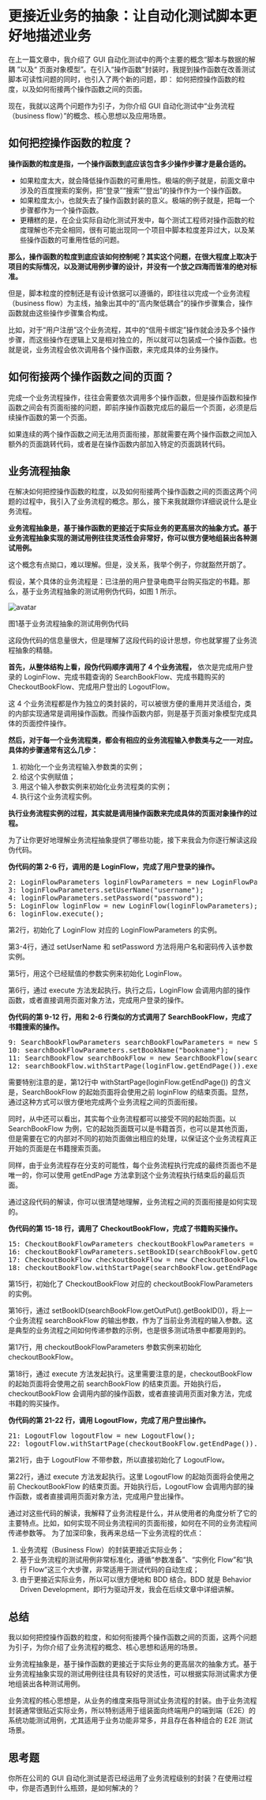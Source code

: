 # 更接近业务的抽象：让自动化测试脚本更好地描述业务

在上一篇文章中，我介绍了 GUI 自动化测试中的两个主要的概念“脚本与数据的解耦 ”以及“ 页面对象模型”。在引入“操作函数”封装时，我提到操作函数在改善测试脚本可读性问题的同时，也引入了两个新的问题，即： 如何把控操作函数的粒度，以及如何衔接两个操作函数之间的页面。

现在，我就以这两个问题作为引子，为你介绍 GUI 自动化测试中“业务流程（business flow）”的概念、核心思想以及应用场景。

## 如何把控操作函数的粒度？</h2>
<b>操作函数的粒度是指，一个操作函数到底应该包含多少操作步骤才是最合适的。</b>
- 如果粒度太大，就会降低操作函数的可重用性。极端的例子就是，前面文章中涉及的百度搜索的案例，把“登录”“搜索”“登出”的操作作为一个操作函数。
- 如果粒度太小，也就失去了操作函数封装的意义。极端的例子就是，把每一个步骤都作为一个操作函数。
- 更糟糕的是，在企业实际自动化测试开发中，每个测试工程师对操作函数的粒度理解也不完全相同，很有可能出现同一个项目中脚本粒度差异过大，以及某些操作函数的可重用性低的问题。

<b>那么，操作函数的粒度到底应该如何控制呢？其实这个问题，在很大程度上取决于项目的实际情况，以及测试用例步骤的设计，并没有一个放之四海而皆准的绝对标准。</b><!-- [[[read_end]]] -->

但是，脚本粒度的控制还是有设计依据可以遵循的，即往往以完成一个业务流程（business flow）为主线，抽象出其中的“高内聚低耦合”的操作步骤集合，操作函数就由这些操作步骤集合构成。

比如，对于“用户注册”这个业务流程，其中的“信用卡绑定”操作就会涉及多个操作步骤，而这些操作在逻辑上又是相对独立的，所以就可以包装成一个操作函数。也就是说，业务流程会依次调用各个操作函数，来完成具体的业务操作。

## 如何衔接两个操作函数之间的页面？

完成一个业务流程操作，往往会需要依次调用多个操作函数，但是操作函数和操作函数之间会有页面衔接的问题，即前序操作函数完成后的最后一个页面，必须是后续操作函数的第一个页面。

如果连续的两个操作函数之间无法用页面衔接，那就需要在两个操作函数之间加入额外的页面跳转代码，或者是在操作函数内部加入特定的页面跳转代码。
## 业务流程抽象

在解决如何把控操作函数的粒度，以及如何衔接两个操作函数之间的页面这两个问题的过程中，我引入了业务流程的概念。那么，接下来我就跟你详细说说什么是业务流程。

<b>业务流程抽象是，基于操作函数的更接近于实际业务的更高层次的抽象方式。基于业务流程抽象实现的测试用例往往灵活性会非常好，你可以很方便地组装出各种测试用例。</b>

这个概念有点拗口，难以理解。但是，没关系，我举个例子，你就豁然开朗了。

假设，某个具体的业务流程是：已注册的用户登录电商平台购买指定的书籍。那么，基于业务流程抽象的测试用例伪代码，如图 1 所示。

![avatar](014_001.jpg)

图1基于业务流程抽象的测试用例伪代码

这段伪代码的信息量很大，但是理解了这段代码的设计思想，你也就掌握了业务流程抽象的精髓。

<b>首先，从整体结构上看，段伪代码顺序调用了 4 个业务流程，</b> 依次是完成用户登录的 LoginFlow、完成书籍查询的 SearchBookFlow、完成书籍购买的 CheckoutBookFlow、完成用户登出的 LogoutFlow。

这 4 个业务流程都是作为独立的类封装的，可以被很方便的重用并灵活组合，类的内部实现通常是调用操作函数。而操作函数内部，则是基于页面对象模型完成具体的页面控件操作。

<b>然后，对于每一个业务流程类，都会有相应的业务流程输入参数类与之一一对应。具体的步骤通常有这么几步：</b>
1. 初始化一个业务流程输入参数类的实例；
2. 给这个实例赋值；
3. 用这个输入参数实例来初始化业务流程类的实例；
4. 执行这个业务流程实例。

<b>执行业务流程实例的过程，其实就是调用操作函数来完成具体的页面对象操作的过程。</b>

为了让你更好地理解业务流程抽象提供了哪些功能，接下来我会为你逐行解读这段伪代码。

<b>伪代码的第 2-6 行，调用的是 LoginFlow，完成了用户登录的操作。</b>

<pre>2: LoginFlowParameters loginFlowParameters = new LoginFlowParameters();
3: loginFlowParameters.setUserName("username");
4: loginFlowParameters.setPassword("password");
5: LoginFlow loginFlow = new LoginFlow(loginFlowParameters);
6: loginFlow.execute();</pre>

第2行，初始化了 LoginFlow 对应的 LoginFlowParameters 的实例。

第3-4行，通过 setUserName 和 setPassword 方法将用户名和密码传入该参数实例。

第5行，用这个已经赋值的参数实例来初始化 LoginFlow。

第6行，通过 execute 方法发起执行。执行之后，LoginFlow 会调用内部的操作函数，或者直接调用页面对象方法，完成用户登录的操作。

<b>伪代码的第 9-12 行，用和 2-6 行类似的方式调用了 SearchBookFlow，完成了书籍搜索的操作。</b>

<pre>9: SearchBookFlowParameters searchBookFlowParameters = new SearchBookFlowParameters();
10: searchBookFlowParameters.setBookName("bookname");
11: SearchBookFlow searchBookFlow = new SearchBookFlow(searchBookFlowParameters);
12: searchBookFlow.withStartPage(loginFlow.getEndPage()).execute();</pre>

需要特别注意的是，第12行中 withStartPage(loginFlow.getEndPage()) 的含义是，SearchBookFlow 的起始页面将会使用之前 loginFlow 的结束页面。显然，通过这种方式可以很方便地完成两个业务流程之间的页面衔接。

同时，从中还可以看出，其实每个业务流程都可以接受不同的起始页面。以 SearchBookFlow 为例，它的起始页面既可以是书籍首页，也可以是其他页面，但是需要在它的内部对不同的初始页面做出相应的处理，以保证这个业务流程真正开始的页面是在书籍搜索页面。

同样，由于业务流程存在分支的可能性，每个业务流程执行完成的最终页面也不是唯一的，你可以使用 getEndPage 方法拿到这个业务流程执行结束后的最后页面。

通过这段代码的解读，你可以很清楚地理解，业务流程之间的页面衔接是如何实现的。

<b>伪代码的第 15-18 行，调用了 CheckoutBookFlow，完成了书籍购买操作。</b>

<pre>15: CheckoutBookFlowParameters checkoutBookFlowParameters = new CheckoutBookFlowParameters();
16: checkoutBookFlowParameters.setBookID(searchBookFlow.getOutPut().getBookID());
17: CheckoutBookFlow checkoutBookFlow = new CheckoutBookFlow(checkoutBookFlowParameters);
18: checkoutBookFlow.withStartPage(searchBookFlow.getEndPage()).execute();</pre>

第15行，初始化了 CheckoutBookFlow 对应的 checkoutBookFlowParameters 的实例。

第16行，通过 setBookID(searchBookFlow.getOutPut().getBookID())，将上一个业务流程 searchBookFlow 的输出参数，作为了当前业务流程的输入参数。这是典型的业务流程之间如何传递参数的示例，也是很多测试场景中都要用到的。

第17行，用 checkoutBookFlowParameters 参数实例来初始化 checkoutBookFlow。

第18行，通过 execute 方法发起执行。这里需要注意的是，checkoutBookFlow 的起始页面将会使用之前 searchBookFlow 的结束页面。开始执行后，checkoutBookFlow 会调用内部的操作函数，或者直接调用页面对象方法，完成书籍的购买操作。

<b>伪代码的第 21-22 行，调用 LogoutFlow，完成了用户登出操作。</b>

<pre>21: LogoutFlow logoutFlow = new LogoutFlow();
22: logoutFlow.withStartPage(checkoutBookFlow.getEndPage()).execute();</pre>

第21行，由于 LogoutFlow 不带参数，所以直接初始化了 LogoutFlow。

第22行，通过 execute 方法发起执行。这里 LogoutFlow 的起始页面将会使用之前 CheckoutBookFlow 的结束页面。开始执行后，LogoutFlow 会调用内部的操作函数，或者直接调用页面对象方法，完成用户登出操作。

通过对这些代码的解读，我解释了业务流程是什么，并从使用者的角度分析了它的主要特点。比如，如何实现不同业务流程间的页面衔接，如何在不同的业务流程间传递参数等。
为了加深印象，我再来总结一下业务流程的优点：
1. 业务流程（Business Flow）的封装更接近实际业务；
2. 基于业务流程的测试用例非常标准化，遵循“参数准备”、“实例化 Flow”和“执行 Flow”这三个大步骤，非常适用于测试代码的自动生成；
3. 由于更接近实际业务，所以可以很方便地和 BDD 结合。BDD 就是 Behavior Driven Development，即行为驱动开发，我会在后续文章中详细讲解。

## 总结

我以如何把控操作函数的粒度，和如何衔接两个操作函数之间的页面，这两个问题为引子，为你介绍了业务流程的概念、核心思想和适用的场景。

业务流程抽象是，基于操作函数的更接近于实际业务的更高层次的抽象方式。基于业务流程抽象实现的测试用例往往具有较好的灵活性，可以根据实际测试需求方便地组装出各种测试用例。

业务流程的核心思想是，从业务的维度来指导测试业务流程的封装。由于业务流程封装通常很贴近实际业务，所以特别适用于组装面向终端用户的端到端（E2E）的系统功能测试用例，尤其适用于业务功能非常多，并且存在各种组合的 E2E 测试场景。

## 思考题

你所在公司的 GUI 自动化测试是否已经运用了业务流程级别的封装？在使用过程中，你是否遇到什么瓶颈，是如何解决的？